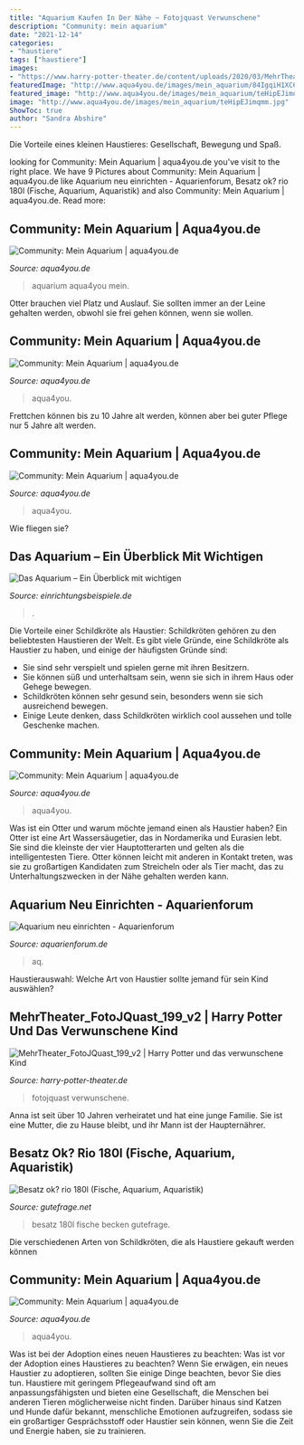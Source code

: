 ```yaml
---
title: "Aquarium Kaufen In Der Nähe ~ Fotojquast Verwunschene"
description: "Community: mein aquarium"
date: "2021-12-14"
categories:
- "haustiere"
tags: ["haustiere"]
images:
- "https://www.harry-potter-theater.de/content/uploads/2020/03/MehrTheater_FotoJQuast_199_v2.jpg"
featuredImage: "http://www.aqua4you.de/images/mein_aquarium/84IgqiH1XC6V.jpg"
featured_image: "http://www.aqua4you.de/images/mein_aquarium/teHipEJimqmm.jpg"
image: "http://www.aqua4you.de/images/mein_aquarium/teHipEJimqmm.jpg"
ShowToc: true
author: "Sandra Abshire"
---
```



Die Vorteile eines kleinen Haustieres: Gesellschaft, Bewegung und Spaß.

	

		
looking for Community: Mein Aquarium | aqua4you.de you've visit to the right place. We have 9 Pictures about Community: Mein Aquarium | aqua4you.de like Aquarium neu einrichten - Aquarienforum, Besatz ok? rio 180l (Fische, Aquarium, Aquaristik) and also Community: Mein Aquarium | aqua4you.de. Read more:
		
    
## Community: Mein Aquarium | Aqua4you.de

<img loading=lazy src="https://www.aqua4you.de/images/mein_aquarium/fx0VeZIohAgp.jpg" onerror="this.onerror=null;this.src='https://tse3.mm.bing.net/th?id=OIP.tRSZJ8VSP-RhLO36hoOC_wHaFj&amp;pid=15.1';" alt="Community: Mein Aquarium | aqua4you.de">

_Source: aqua4you.de_

>aquarium aqua4you mein. 

	

Otter brauchen viel Platz und Auslauf. Sie sollten immer an der Leine gehalten werden, obwohl sie frei gehen können, wenn sie wollen.

    
## Community: Mein Aquarium | Aqua4you.de

<img loading=lazy src="http://www.aqua4you.de/inc/thumb.php?image=mein_aquarium/1GYCVxFbBb1O.jpg&amp;w=465" onerror="this.onerror=null;this.src='https://tse4.mm.bing.net/th?id=OIP.UaeAG0IJKBZNWqWg3NE74QAAAA&amp;pid=15.1';" alt="Community: Mein Aquarium | aqua4you.de">

_Source: aqua4you.de_

>aqua4you. 

	

Frettchen können bis zu 10 Jahre alt werden, können aber bei guter Pflege nur 5 Jahre alt werden.

    
## Community: Mein Aquarium | Aqua4you.de

<img loading=lazy src="http://www.aqua4you.de/images/mein_aquarium/teHipEJimqmm.jpg" onerror="this.onerror=null;this.src='https://tse1.mm.bing.net/th?id=OIP.FfvwP0ISomjiPKpqgb-4QAHaFj&amp;pid=15.1';" alt="Community: Mein Aquarium | aqua4you.de">

_Source: aqua4you.de_

>aqua4you. 

	

Wie fliegen sie?

    
## Das Aquarium – Ein Überblick Mit Wichtigen

<img loading=lazy src="http://www.einrichtungsbeispiele.de/16to9/w800/images_9062/aquarium__1627b587ff10a004d9191ab872481389.jpg" onerror="this.onerror=null;this.src='https://tse2.mm.bing.net/th?id=OIP.cU8y9N6Tx9lUttHpF5FVDwHaEK&amp;pid=15.1';" alt="Das Aquarium – Ein Überblick mit wichtigen">

_Source: einrichtungsbeispiele.de_

>. 

	

Die Vorteile einer Schildkröte als Haustier:
Schildkröten gehören zu den beliebtesten Haustieren der Welt. Es gibt viele Gründe, eine Schildkröte als Haustier zu haben, und einige der häufigsten Gründe sind:
- Sie sind sehr verspielt und spielen gerne mit ihren Besitzern.
- Sie können süß und unterhaltsam sein, wenn sie sich in ihrem Haus oder Gehege bewegen.
- Schildkröten können sehr gesund sein, besonders wenn sie sich ausreichend bewegen.
- Einige Leute denken, dass Schildkröten wirklich cool aussehen und tolle Geschenke machen.

    
## Community: Mein Aquarium | Aqua4you.de

<img loading=lazy src="https://www.aqua4you.de/images/mein_aquarium/CVZqEdAEEt0.jpg" onerror="this.onerror=null;this.src='https://tse1.mm.bing.net/th?id=OIP.FcwDIe0jG5sCIT5lUciYDgAAAA&amp;pid=15.1';" alt="Community: Mein Aquarium | aqua4you.de">

_Source: aqua4you.de_

>aqua4you. 

	

Was ist ein Otter und warum möchte jemand einen als Haustier haben?
Ein Otter ist eine Art Wassersäugetier, das in Nordamerika und Eurasien lebt. Sie sind die kleinste der vier Hauptotterarten und gelten als die intelligentesten Tiere. Otter können leicht mit anderen in Kontakt treten, was sie zu großartigen Kandidaten zum Streicheln oder als Tier macht, das zu Unterhaltungszwecken in der Nähe gehalten werden kann.

    
## Aquarium Neu Einrichten - Aquarienforum

<img loading=lazy src="http://www.aquarienforum.de/forum/attachment.php?s=003c65d8388e4aa04b27e35aa6c13118&amp;attachmentid=33316&amp;d=1277148724" onerror="this.onerror=null;this.src='https://tse2.mm.bing.net/th?id=OIP.dKpNDQA02uXBDR7w30ongwHaFj&amp;pid=15.1';" alt="Aquarium neu einrichten - Aquarienforum">

_Source: aquarienforum.de_

>aq. 

	

Haustierauswahl: Welche Art von Haustier sollte jemand für sein Kind auswählen?

    
## MehrTheater_FotoJQuast_199_v2 | Harry Potter Und Das Verwunschene Kind

<img loading=lazy src="https://www.harry-potter-theater.de/content/uploads/2020/03/MehrTheater_FotoJQuast_199_v2.jpg" onerror="this.onerror=null;this.src='https://tse2.mm.bing.net/th?id=OIP.1ZBhCLV7BVGpp2QIpzuhRAHaEk&amp;pid=15.1';" alt="MehrTheater_FotoJQuast_199_v2 | Harry Potter und das verwunschene Kind">

_Source: harry-potter-theater.de_

>fotojquast verwunschene. 

	

Anna ist seit über 10 Jahren verheiratet und hat eine junge Familie. Sie ist eine Mutter, die zu Hause bleibt, und ihr Mann ist der Haupternährer.

    
## Besatz Ok? Rio 180l (Fische, Aquarium, Aquaristik)

<img loading=lazy src="https://images.gutefrage.net/media/fragen/bilder/besatz-ok-rio-180l-/0_original.jpg?v=1404578541000" onerror="this.onerror=null;this.src='https://tse2.mm.bing.net/th?id=OIP.inkzxL9vgY04ojCwoYr1wQHaEK&amp;pid=15.1';" alt="Besatz ok? rio 180l (Fische, Aquarium, Aquaristik)">

_Source: gutefrage.net_

>besatz 180l fische becken gutefrage. 

	

Die verschiedenen Arten von Schildkröten, die als Haustiere gekauft werden können

    
## Community: Mein Aquarium | Aqua4you.de

<img loading=lazy src="http://www.aqua4you.de/images/mein_aquarium/84IgqiH1XC6V.jpg" onerror="this.onerror=null;this.src='https://tse1.mm.bing.net/th?id=OIP.yOs6qWjAiFN4C68ifyy2awHaFj&amp;pid=15.1';" alt="Community: Mein Aquarium | aqua4you.de">

_Source: aqua4you.de_

>aqua4you. 

	

Was ist bei der Adoption eines neuen Haustieres zu beachten: Was ist vor der Adoption eines Haustieres zu beachten?
Wenn Sie erwägen, ein neues Haustier zu adoptieren, sollten Sie einige Dinge beachten, bevor Sie dies tun. Haustiere mit geringem Pflegeaufwand sind oft am anpassungsfähigsten und bieten eine Gesellschaft, die Menschen bei anderen Tieren möglicherweise nicht finden. Darüber hinaus sind Katzen und Hunde dafür bekannt, menschliche Emotionen aufzugreifen, sodass sie ein großartiger Gesprächsstoff oder Haustier sein können, wenn Sie die Zeit und Energie haben, sie zu trainieren.

